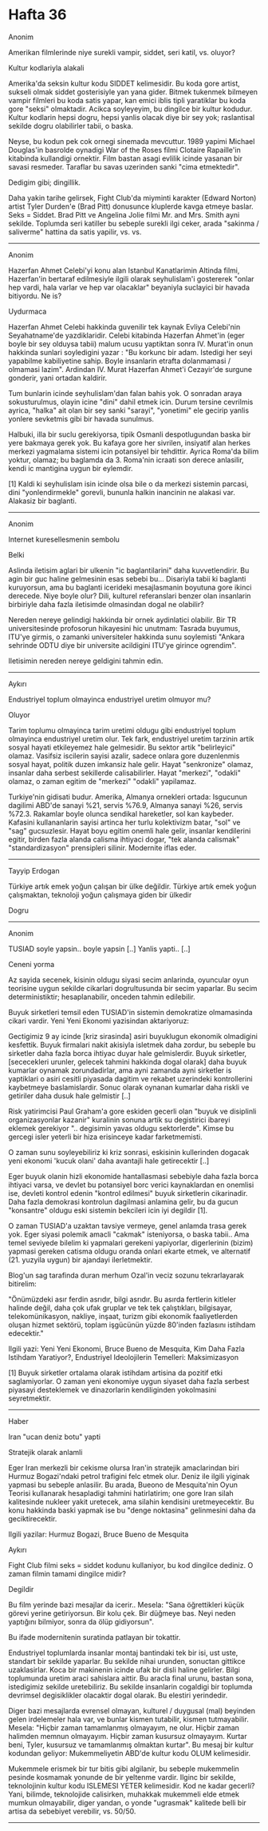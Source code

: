 # Hafta 36

Anonim

Amerikan filmlerinde niye surekli vampir, siddet, seri katil,
vs. oluyor?

Kultur kodlariyla alakali

Amerika'da seksin kultur kodu SIDDET kelimesidir. Bu koda gore artist,
sukseli olmak siddet gosterisiyle yan yana gider. Bitmek tukenmek
bilmeyen vampir filmleri bu koda satis yapar, kan emici iblis tipli
yaratiklar bu koda gore "seksi" olmaktadir. Acikca soyleyeyim, bu
dingilce bir kultur kodudur. Kultur kodlarin hepsi dogru, hepsi yanlis
olacak diye bir sey yok; raslantisal sekilde dogru olabilirler tabii,
o baska.

Neyse, bu kodun pek cok ornegi sinemada mevcuttur. 1989 yapimi Michael
Douglas'in basrolde oynadigi War of the Roses filmi Clotaire
Rapaille'in kitabinda kullandigi ornektir. Film bastan asagi evlilik
icinde yasanan bir savasi resmeder. Taraflar bu savas uzerinden sanki
"cima etmektedir".

Dedigim gibi; dingillik.

Daha yakin tarihe gelirsek, Fight Club'da miyminti karakter (Edward
Norton) artist Tyler Durden'e (Brad Pitt) donusunce kluplerde kavga
etmeye baslar. Seks = Siddet. Brad Pitt ve Angelina Jolie filmi
Mr. and Mrs. Smith ayni sekilde. Toplumda seri katiller bu sebeple
surekli ilgi ceker, arada "sakinma / saliverme" hattina da satis
yapilir, vs. vs.

---

Anonim

Hazerfan Ahmet Celebi'yi konu alan Istanbul Kanatlarimin Altinda
filmi, Hazerfan'in bertaraf edilmesiyle ilgili olarak seyhulislam'i
gostererek "onlar hep vardi, hala varlar ve hep var olacaklar"
beyaniyla suclayici bir havada bitiyordu. Ne is?

Uydurmaca

Hazerfan Ahmet Celebi hakkinda guvenilir tek kaynak Evliya Celebi'nin
Seyahatname'de yazdiklaridir. Celebi kitabinda Hazerfan Ahmet'in (eger
boyle bir sey olduysa tabii) malum ucusu yaptiktan sonra IV. Murat'in
onun hakkinda sunlari soyledigini yazar : "Bu korkunc bir
adam. Istedigi her seyi yapabilme kabiliyetine sahip. Boyle insanlarin
etrafta dolanmamasi / olmamasi lazim". Ardindan IV. Murat Hazerfan
Ahmet'i Cezayir'de surgune gonderir, yani ortadan kaldirir.

Tum bunlarin icinde seyhulislam'dan falan bahis yok. O sonradan araya
sokusturulmus, olayin icine "dini" dahil etmek icin. Durum tersine
cevrilmis ayrica, "halka" ait olan bir sey sanki "sarayi", "yonetimi"
ele gecirip yanlis yonlere sevketmis gibi bir havada sunulmus.

Halbuki, illa bir suclu gerekiyorsa, tipik Osmanli despotlugundan
baska bir yere bakmaya gerek yok. Bu kafaya gore her sivrilen,
insiyatif alan herkes merkezi yagmalama sistemi icin potansiyel bir
tehdittir. Ayrica Roma'da bilim yoktur, olamaz; bu baglamda da
3. Roma'nin icraati son derece anlasilir, kendi ic mantigina uygun bir
eylemdir.

[1] Kaldi ki seyhulislam isin icinde olsa bile o da merkezi sistemin
parcasi, dini "yonlendirmekle" gorevli, bununla halkin inancinin ne
alakasi var. Alakasiz bir baglanti.

---

Anonim

Internet kuresellesmenin sembolu

Belki

Aslinda iletisim aglari bir ulkenin "ic baglantilarini" daha
kuvvetlendirir. Bu agin bir guc haline gelmesinin esas sebebi
bu... Disariyla tabii ki baglanti kuruyorsun, ama bu baglanti
icerideki mesajlasmanin boyutuna gore ikinci derecede. Niye boyle
olur? Dili, kulturel referanslari benzer olan insanlarin birbiriyle
daha fazla iletisimde olmasindan dogal ne olabilir?

Nereden nereye gelindigi hakkinda bir ornek aydinlatici olabilir. Bir
TR universitesinde profosorun hikayesini hic unutmam: Tasrada buyumus,
ITU'ye girmis, o zamanki universiteler hakkinda sunu soylemisti
"Ankara sehrinde ODTU diye bir universite acildigini ITU'ye girince
ogrendim".

Iletisimin nereden nereye geldigini tahmin edin.

---

Aykırı

Endustriyel toplum olmayinca endustriyel uretim olmuyor mu?

Oluyor

Tarim toplumu olmayinca tarim uretimi oldugu gibi endustriyel toplum
olmayinca endustriyel uretim olur. Tek fark, endustriyel uretim
tarzinin artik sosyal hayati etkileyemez hale gelmesidir. Bu sektor
artik "belirleyici" olamaz. Vasifsiz iscilerin sayisi azalir, sadece
onlara gore duzenlenmis sosyal hayat, politik duzen imkansiz hale
gelir. Hayat "senkronize" olamaz, insanlar daha serbest sekillerde
calisabilirler. Hayat "merkezi", "odakli" olamaz, o zaman egitim de
"merkezi" "odakli" yapilamaz.

Turkiye'nin gidisati budur. Amerika, Almanya ornekleri ortada:
Isgucunun dagilimi ABD'de sanayi %21, servis %76.9, Almanya sanayi
%26, servis %72.3. Rakamlar boyle olunca sendikal hareketler, sol kan
kaybeder. Kafasini kullananlarin sayisi artinca her turlu kolektivizm
batar, "sol" ve "sag" gucsuzlesir. Hayat boyu egitim onemli hale
gelir, insanlar kendilerini egitir, birden fazla alanda calisma
ihtiyaci dogar, "tek alanda calismak" "standardizasyon" prensipleri
silinir. Modernite iflas eder.

---

Tayyip Erdogan

Türkiye artık emek yoğun çalışan bir ülke değildir. Türkiye artık emek
yoğun çalışmaktan, teknoloji yoğun çalışmaya giden bir ülkedir

Dogru

---

Anonim

TUSIAD soyle yapsin.. boyle yapsin [..] Yanlis yapti.. [..]

Ceneni yorma

Az sayida secenek, kisinin oldugu siyasi secim anlarinda, oyuncular
oyun teorisine uygun sekilde cikarlari dogrultusunda bir secim
yaparlar. Bu secim deterministiktir; hesaplanabilir, onceden tahmin
edilebilir.

Buyuk sirketleri temsil eden TUSIAD'in sistemin demokratize
olmamasinda cikari vardir. Yeni Yeni Ekonomi yazisindan aktariyoruz:

Gectigimiz 9 ay icinde [kriz sirasinda] asiri buyuklugun ekonomik
olmadigini kesfettik. Buyuk firmalari nakit akisiyla isletmek daha
zordur, bu sebeple bu sirketler daha fazla borca ihtiyac duyar hale
gelmislerdir. Buyuk sirketler, [sececekleri urunler, gelecek tahmini
hakkinda dogal olarak] daha buyuk kumarlar oynamak zorundadirlar, ama
ayni zamanda ayni sirketler is yaptiklari o asiri cesitli piyasada
dagitim ve rekabet uzerindeki kontrollerini kaybetmeye
baslamislardir. Sonuc olarak oynanan kumarlar daha riskli ve getiriler
daha dusuk hale gelmistir [..]

Risk yatirimcisi Paul Graham'a gore eskiden gecerli olan "buyuk ve
disiplinli organizasyonlar kazanir" kuralinin sonuna artik su
degistirici ibareyi eklemek gerekiyor ".. degisimin yavas oldugu
sektorlerde". Kimse bu gercegi isler yeterli bir hiza erisinceye kadar
farketmemisti.

O zaman sunu soyleyebiliriz ki kriz sonrasi, eskisinin kullerinden
dogacak yeni ekonomi 'kucuk olani' daha avantajli hale getirecektir
[..]

Eger buyuk olanin hizli ekonomide hantallasmasi sebebiyle daha fazla
borca ihtiyaci varsa, ve devlet bu potansiyel borc verici kaynaklardan
en onemlisi ise, devleti kontrol edenin "kontrol edilmesi" buyuk
sirketlerin cikarinadir. Daha fazla demokrasi kontrolun dagilmasi
anlamina gelir, bu da gucun "konsantre" oldugu eski sistemin bekcileri
icin iyi degildir [1].

O zaman TUSIAD'a uzaktan tavsiye vermeye, genel anlamda trasa gerek
yok. Eger siyasi polemik amacli "cakmak" isteniyorsa, o baska
tabii.. Ama temel seviyede bilelim ki yapmalari gerekeni yapiyorlar,
digerlerinin (bizim) yapmasi gereken catisma oldugu oranda onlari
ekarte etmek, ve alternatif (21. yuzyila uygun) bir ajandayi
ilerletmektir.

Blog'un sag tarafinda duran merhum Ozal'in veciz sozunu tekrarlayarak
bitirelim:

"Önümüzdeki asır ferdin asrıdır, bilgi asrıdır. Bu asırda fertlerin
kitleler halinde değil, daha çok ufak gruplar ve tek tek çalıştıkları,
bilgisayar, telekomünikasyon, nakliye, inşaat, turizm gibi ekonomik
faaliyetlerden oluşan hizmet sektörü, toplam işgücünün yüzde 80'inden
fazlasını istihdam edecektir."

Ilgili yazi: Yeni Yeni Ekonomi, Bruce Bueno de Mesquita, Kim Daha
Fazla Istihdam Yaratiyor?, Endustriyel Ideolojilerin Temelleri:
Maksimizasyon

[1] Buyuk sirketler ortalama olarak istihdam artisina da pozitif etki
saglamiyorlar. O zaman yeni ekonomiye uygun siyaset daha fazla serbest
piyasayi desteklemek ve dinazorlarin kendiliginden yokolmasini
seyretmektir.

---

Haber

Iran "ucan deniz botu" yapti

Stratejik olarak anlamli

Eger Iran merkezli bir cekisme olursa Iran'in stratejik amaclarindan
biri Hurmuz Bogazi'ndaki petrol trafigini felc etmek olur. Deniz ile
ilgili yiginak yapmasi bu sebeple anlasilir. Bu arada, Bueono de
Mesquita'nin Oyun Teorisi kullanarak hesapladigi tahmini hatirlatirim;
one gore Iran silah kalitesinde nukleer yakit uretecek, ama silahin
kendisini uretmeyecektir. Bu konu hakkinda baski yapmak ise bu "denge
noktasina" gelinmesini daha da geciktirecektir.

Ilgili yazilar: Hurmuz Bogazi, Bruce Bueno de Mesquita

Aykırı

Fight Club filmi seks = siddet kodunu kullaniyor, bu kod dingilce
dediniz. O zaman filmin tamami dingilce midir?

Degildir

Bu film yerinde bazi mesajlar da icerir.. Mesela: "Sana öğrettikleri
küçük görevi yerine getiriyorsun. Bir kolu çek. Bir düğmeye bas. Neyi
neden yaptığını bilmiyor, sonra da ölüp gidiyorsun".

Bu ifade modernitenin suratinda patlayan bir tokattir.

Endustriyel toplumlarda insanlar montaj bantindaki tek bir isi, ust
uste, standart bir sekilde yaparlar. Bu sekilde nihai urunden,
sonuctan gittikce uzaklasirlar. Koca bir makinenin icinde ufak bir
disli haline gelirler. Bilgi toplumunda uretim araci sahislara
aittir. Bu aracla final urunu, bastan sona, istedigimiz sekilde
uretebiliriz. Bu sekilde insanlarin cogaldigi bir toplumda devrimsel
degisiklikler olacaktir dogal olarak. Bu elestiri yerindedir.

Diger bazi mesajlarda evrensel olmayan, kulturel / duygusal (mal)
beyinden gelen irdelemeler hala var, ve bunlar kismen tutabilir,
kismen tutmayabilir. Mesela: "Hiçbir zaman tamamlanmış olmayayım, ne
olur. Hiçbir zaman halimden memnun olmayayım. Hiçbir zaman kusursuz
olmayayım. Kurtar beni, Tyler, kusursuz ve tamamlanmış olmaktan
kurtar". Bu mesaj bir kultur kodundan geliyor: Mukemmeliyetin ABD'de
kultur kodu OLUM kelimesidir.

Mukemmele erismek bir tur bitis gibi algilanir, bu sebeple mukemmelin
pesinde kosmamak yonunde de bir yeltenme vardir. Ilginc bir sekilde,
teknolojinin kultur kodu ISLEMESI YETER kelimesidir. Kod ne kadar
gecerli? Yani, bilimde, teknolojide calisirken, muhakkak mukemmeli
elde etmek mumkun olmayabilir, diger yandan, o yonde "ugrasmak"
kalitede belli bir artisa da sebebiyet verebilir, vs. 50/50.

---
